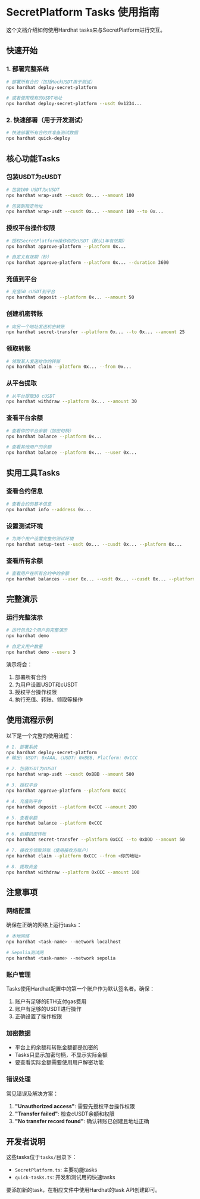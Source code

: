 # SecretPlatform Tasks 使用指南

这个文档介绍如何使用Hardhat tasks来与SecretPlatform进行交互。

## 快速开始

### 1. 部署完整系统

```bash
# 部署所有合约（包括MockUSDT用于测试）
npx hardhat deploy-secret-platform

# 或者使用现有的USDT地址
npx hardhat deploy-secret-platform --usdt 0x1234...
```

### 2. 快速部署（用于开发测试）

```bash
# 快速部署所有合约并准备测试数据
npx hardhat quick-deploy
```

## 核心功能Tasks

### 包装USDT为cUSDT

```bash
# 包装100 USDT为cUSDT
npx hardhat wrap-usdt --cusdt 0x... --amount 100

# 包装到指定地址
npx hardhat wrap-usdt --cusdt 0x... --amount 100 --to 0x...
```

### 授权平台操作权限

```bash
# 授权SecretPlatform操作你的cUSDT（默认1年有效期）
npx hardhat approve-platform --platform 0x...

# 自定义有效期（秒）
npx hardhat approve-platform --platform 0x... --duration 3600
```

### 充值到平台

```bash
# 充值50 cUSDT到平台
npx hardhat deposit --platform 0x... --amount 50
```

### 创建机密转账

```bash
# 向另一个地址发送机密转账
npx hardhat secret-transfer --platform 0x... --to 0x... --amount 25
```

### 领取转账

```bash
# 领取某人发送给你的转账
npx hardhat claim --platform 0x... --from 0x...
```

### 从平台提取

```bash
# 从平台提取30 cUSDT
npx hardhat withdraw --platform 0x... --amount 30
```

### 查看平台余额

```bash
# 查看你的平台余额（加密句柄）
npx hardhat balance --platform 0x...

# 查看其他用户的余额
npx hardhat balance --platform 0x... --user 0x...
```

## 实用工具Tasks

### 查看合约信息

```bash
# 查看合约的基本信息
npx hardhat info --address 0x...
```

### 设置测试环境

```bash
# 为两个用户设置完整的测试环境
npx hardhat setup-test --usdt 0x... --cusdt 0x... --platform 0x...
```

### 查看所有余额

```bash
# 查看用户在所有合约中的余额
npx hardhat balances --user 0x... --usdt 0x... --cusdt 0x... --platform 0x...
```

## 完整演示

### 运行完整演示

```bash
# 运行包含2个用户的完整演示
npx hardhat demo

# 自定义用户数量
npx hardhat demo --users 3
```

演示将会：
1. 部署所有合约
2. 为用户设置USDT和cUSDT
3. 授权平台操作权限
4. 执行充值、转账、领取等操作

## 使用流程示例

以下是一个完整的使用流程：

```bash
# 1. 部署系统
npx hardhat deploy-secret-platform
# 输出: USDT: 0xAAA, cUSDT: 0xBBB, Platform: 0xCCC

# 2. 包装USDT为cUSDT
npx hardhat wrap-usdt --cusdt 0xBBB --amount 500

# 3. 授权平台
npx hardhat approve-platform --platform 0xCCC

# 4. 充值到平台
npx hardhat deposit --platform 0xCCC --amount 200

# 5. 查看余额
npx hardhat balance --platform 0xCCC

# 6. 创建机密转账
npx hardhat secret-transfer --platform 0xCCC --to 0xDDD --amount 50

# 7. 接收方领取转账（使用接收方账户）
npx hardhat claim --platform 0xCCC --from <你的地址>

# 8. 提取资金
npx hardhat withdraw --platform 0xCCC --amount 100
```

## 注意事项

### 网络配置

确保在正确的网络上运行tasks：

```bash
# 本地网络
npx hardhat <task-name> --network localhost

# Sepolia测试网
npx hardhat <task-name> --network sepolia
```

### 账户管理

Tasks使用Hardhat配置中的第一个账户作为默认签名者。确保：

1. 账户有足够的ETH支付gas费用
2. 账户有足够的USDT进行操作
3. 正确设置了操作权限

### 加密数据

- 平台上的余额和转账金额都是加密的
- Tasks只显示加密句柄，不显示实际金额
- 要查看实际金额需要使用用户解密功能

### 错误处理

常见错误及解决方案：

1. **"Unauthorized access"**: 需要先授权平台操作权限
2. **"Transfer failed"**: 检查cUSDT余额和权限
3. **"No transfer record found"**: 确认转账已创建且地址正确

## 开发者说明

这些tasks位于`tasks/`目录下：

- `SecretPlatform.ts`: 主要功能tasks
- `quick-tasks.ts`: 开发和测试用的快速tasks

要添加新的task，在相应文件中使用Hardhat的task API创建即可。